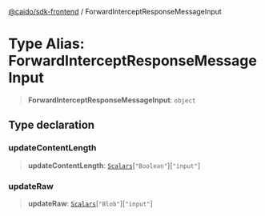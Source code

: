 [@caido/sdk-frontend](../index.md) / ForwardInterceptResponseMessageInput

# Type Alias: ForwardInterceptResponseMessageInput

> **ForwardInterceptResponseMessageInput**: `object`

## Type declaration

### updateContentLength

> **updateContentLength**: [`Scalars`](Scalars.md)\[`"Boolean"`\]\[`"input"`\]

### updateRaw

> **updateRaw**: [`Scalars`](Scalars.md)\[`"Blob"`\]\[`"input"`\]
